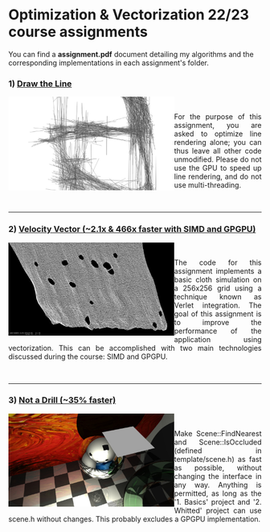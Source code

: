 # Optimization & Vectorization 22/23 course assignments

You can find a **assignment.pdf** document detailing my algorithms and the corresponding implementations in each assignment's folder.

<h3>1) <a target="_blank" rel="noopener noreferrer" href="https://github.com/gianmarcopicarella/ov-assignments-uu/tree/main/draw_the_line/optimized">Draw the Line</a></h3>
<img align="left" src="https://raw.githubusercontent.com/gianmarcopicarella/ov-assignments-uu/main/readme/draw_the_line.jpg" width="330">
&nbsp;
<p align="justify">For the purpose of this assignment, you are asked to optimize line rendering alone; 
you can thus leave all other code unmodified. Please do not use the GPU to speed up line rendering, 
and do not use multi-threading.</p>
<br clear="left"/>

---

<h3>2) <a target="_blank" rel="noopener noreferrer" href="https://github.com/gianmarcopicarella/ov-assignments-uu/tree/main/velocity_vector/optimized">Velocity Vector (~2.1x & 466x faster with SIMD and GPGPU)</a></h3>
<img align="left" src="https://raw.githubusercontent.com/gianmarcopicarella/ov-assignments-uu/main/readme/velocity_vector.jpg?token=GHSAT0AAAAAACGZC3RV4UYPY2PAYNOTQTXSZHKIHXQ" width="330">
&nbsp;
<p align="justify"> The code for this assignment implements a basic cloth simulation on a 256x256 grid using a technique known as Verlet integration.
The goal of this assignment is to improve the performance of the application using vectorization. This can be accomplished with two main technologies discussed during the course: SIMD and GPGPU.</p>
<br clear="left"/>

---

<h3>3) <a target="_blank" rel="noopener noreferrer" href="https://github.com/gianmarcopicarella/ov-assignments-uu/tree/main/not_a_drill/optimized">Not a Drill (~35% faster)</a></h3>
<img align="left" src="https://raw.githubusercontent.com/gianmarcopicarella/ov-assignments-uu/main/readme/not_a_drill.jpg?token=GHSAT0AAAAAACGZC3RVK3UCTTPZF7BKXKQWZHKIIAQ" width="330">
&nbsp;
<p align="justify">Make Scene::FindNearest and Scene::IsOccluded (defined in template/scene.h) as fast as possible, without changing the interface in any way. Anything is
permitted, as long as the '1. Basics' project and '2. Whitted' project can use
scene.h without changes. This probably excludes a GPGPU implementation.</p>
<br clear="left"/>
